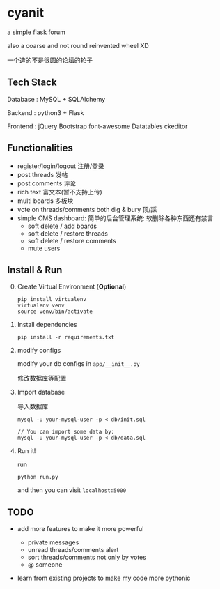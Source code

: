 # cyanit

a simple flask forum

also a coarse and not round reinvented wheel XD

一个造的不是很圆的论坛的轮子

## Tech Stack

Database : MySQL + SQLAlchemy

Backend : python3 + Flask

Frontend : jQuery Bootstrap font-awesome Datatables ckeditor

## Functionalities

- register/login/logout 注册/登录
- post threads 发帖
- post comments 评论
- rich text 富文本(暂不支持上传)
- multi boards 多板块
- vote on threads/comments both dig & bury 顶/踩
- simple CMS dashboard:  简单的后台管理系统: 软删除各种东西还有禁言
  - soft delete / add boards
  - soft delete / restore threads
  - soft delete / restore comments
  - mute users


## Install & Run

0. Create Virtual Environment (**Optional**)

   ```
   pip install virtualenv
   virtualenv venv
   source venv/bin/activate
   ```

1. Install dependencies

   ```
   pip install -r requirements.txt
   ```

2. modify configs

   modify your db configs in `app/__init__.py`

   修改数据库等配置

3. Import database

   导入数据库

   ```
   mysql -u your-mysql-user -p < db/init.sql

   // You can import some data by:
   mysql -u your-mysql-user -p < db/data.sql
   ```

4. Run it!

   run

   ```
   python run.py
   ```

   and then you can visit `localhost:5000`


## TODO

- add more features to make it more powerful
  - private messages
  - unread threads/comments alert
  - sort threads/comments not only by votes
  - @  someone

- learn from existing projects to make my code more pythonic
